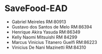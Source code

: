 # SaveFood-EAD

- Gabriel Meireles            	   RM:80913
- Gustavo dos Santos de Melo       RM:86394
- Henrique Akira Yasuda            RM:86349
- Kelly Naomi Mitsuishi            RM 84299
- Marcus Vinicius Titanero Guelfi  RM:86223
- Vinicius De Nani Mazinetti       RM:84310
